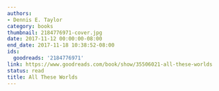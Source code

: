 ```yaml
---
authors:
- Dennis E. Taylor
category: books
thumbnail: 2184776971-cover.jpg
date: 2017-11-12 00:00:00-08:00
end_date: 2017-11-18 10:38:52-08:00
ids:
  goodreads: '2184776971'
link: https://www.goodreads.com/book/show/35506021-all-these-worlds
status: read
title: All These Worlds
---
```


